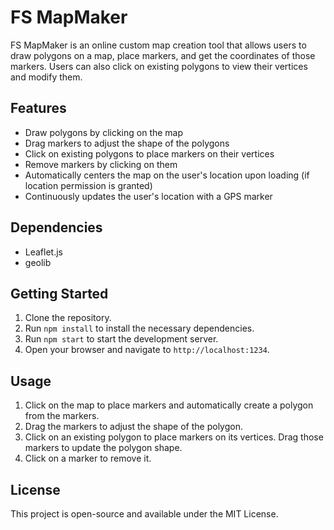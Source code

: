 # FS MapMaker

FS MapMaker is an online custom map creation tool that allows users to draw polygons on a map, place markers, and get the coordinates of those markers. Users can also click on existing polygons to view their vertices and modify them.

## Features

- Draw polygons by clicking on the map
- Drag markers to adjust the shape of the polygons
- Click on existing polygons to place markers on their vertices
- Remove markers by clicking on them
- Automatically centers the map on the user's location upon loading (if location permission is granted)
- Continuously updates the user's location with a GPS marker

## Dependencies

- Leaflet.js
- geolib

## Getting Started

1. Clone the repository.
2. Run `npm install` to install the necessary dependencies.
3. Run `npm start` to start the development server.
4. Open your browser and navigate to `http://localhost:1234`.

## Usage

1. Click on the map to place markers and automatically create a polygon from the markers.
2. Drag the markers to adjust the shape of the polygon.
3. Click on an existing polygon to place markers on its vertices. Drag those markers to update the polygon shape.
4. Click on a marker to remove it.

## License

This project is open-source and available under the MIT License.